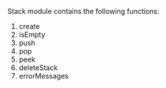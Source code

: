 Stack module contains the following functions:

  1. create
  2. isEmpty
  3. push
  4. pop
  5. peek
  6. deleteStack
  7. errorMessages
